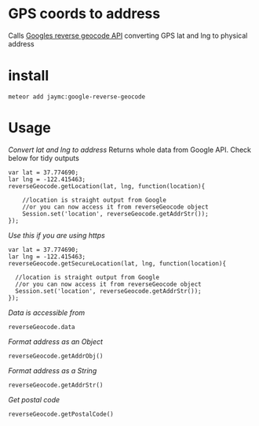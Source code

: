 # GPS coords to address
Calls [Googles reverse geocode API](https://developers.google.com/maps/documentation/geocoding/#ReverseGeocoding) converting GPS lat and lng to physical address

# install
```
meteor add jaymc:google-reverse-geocode
```

# Usage

*Convert lat and lng to address*
Returns whole data from Google API. Check below for tidy outputs
```
var lat = 37.774690;
lar lng = -122.415463;
reverseGeocode.getLocation(lat, lng, function(location){

	//location is straight output from Google
	//or you can now access it from reverseGeocode object
	Session.set('location', reverseGeocode.getAddrStr());
});
```

*Use this if you are using https*
```
var lat = 37.774690;
lar lng = -122.415463;
reverseGeocode.getSecureLocation(lat, lng, function(location){

  //location is straight output from Google
  //or you can now access it from reverseGeocode object
  Session.set('location', reverseGeocode.getAddrStr());
});
```

*Data is accessible from*
```
reverseGeocode.data
```

*Format address as an Object*
```
reverseGeocode.getAddrObj()
```

*Format address as a String*
```
reverseGeocode.getAddrStr()
```

*Get postal code*
```
reverseGeocode.getPostalCode()
```

